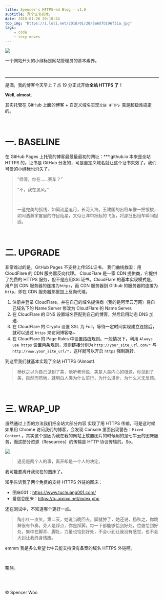 ```yaml
---
title: Spencer's HTTPS-ed Blog - v1.0
subtitle: 弄个证书真难。
date: 2018-01-26 20:18:24
top_img: "https://i.loli.net/2018/01/28/5a6d7b196f31a.jpg"
tags:
    - code
    - sexy-moves
---
```


![](https://i.loli.net/2018/01/28/5a6d7b398184c.jpg)

一个网站开头的小绿标是网站管理员的基本素养。

<br>

---

是滴，我的博客今天早上 7 点 19 分正式开始**全站 HTTPS 了！**

**Well, almost.**

其实托管在 GitHub 上面的博客 + 自定义域名实现`全站 HTTPS `真是超级难搞定的。

<br>

# 一. BASELINE

在 GitHub Pages 上托管的博客最最最最初的网址：***.github.io 本来是全站 HTTPS 的，证书是 GitHub 分发的，可是自定义域名就让这个证书失效了。我们可爱的小绿标也消失了。

> “师傅，你在……赛车？”
>
> “不，我在追风。”
>
> <br>
>
> 一道完美的弧线，如同流星追月，长河入海。王建国的出租车像一把银梭，如同浩瀚宇宙里的夺目灿星，又似汪洋中跃起的飞鱼，将那批出租车瞬间抛远。

<br>

# 二. UPGRADE

非常难过的是，GitHub Pages 不支持上传SSL证书。 我们曲线救国：用 CloudFlare 的 CDN 服务器反向代理。
CloudFlare 是一家 CDN 提供商，它提供了免费的 HTTPS 服务，但不是应用SSL证书。CloudFlare 的基本实现模式是，用户到 CDN 服务器的连接为`https`，而 CDN 服务器到 Github 的服务器的连接为`http`，即在 CDN 服务器那里加上反向代理。

1. 注册并登录 CloudFlare，并在自己的域名提供商（我的是阿里云万网）将自己域名下的 Name Server 修改为 CloudFlare 的 Name Server.
2. 在 CloudFlare 的 DNS 设置域名匹配到自己的博客，然后启用动态 DNS 加速.
3. 在 CloudFlare 的 Crypto 设置 SSL 为 Full，等待一定时间实现建立连接后，就可以通过 `https` 来访问博客咯~
4. 在 CloudFlare 的 Page Rules 中设置路由规则。一般情况下，利用 `Always use https` 设置两条规则，规则链接分别为 `http://your_site_url.com/*` 与 `http://www.your_site_url/*`，这样就可以开启 `https` 强制跳转.

到这里我们就基本实现了全站 HTTPS (Almost).

> 杨秋之以为自己见到了美，他听老师说，美是人类内心的根源，你见到了美，自然而然地，就明白人类为什么前行，为什么进步，为什么义无反顾。

<br>

# 三. WRAP_UP

虽然通过上面的方法我们把全站大部分内容 实现了用 HTTPS 传输，可是这时候如果用 Chrome 访问我们的博客，会发现 Console 里面出现警告：`Mixed Content` 。其实这个是因为我在我的网站上放置图片的时候用的是七牛云的图床服务，而这部分资源（Resources）的传输是 HTTP 协议传输的。So...

![](https://i.loli.net/2018/01/28/5a6d7b66971f9.jpg)

> 遇见是两个人的事，离开却是一个人的决定。

我可能要离开我现在的图床了。

知乎告诉我了两个免费的支持 HTTPS 外链的图床：

- 图床001：https://www.tuchuang001.com/
- 爱信息图床：https://tu.aixinxi.net/index.php

还在测试中，不知道哪个更好一点。

> 陶小红一直笑，第二天，她说当晚回去，脚就肿了，她还说，杨秋之，你跳舞很有节奏，旁人是踩点，你是踩脚，每一下都能够恰到好处，位置恰到好处，集中在脚背、脚趾，力量也恰到好处，不会小到让我没有感觉，也不会大到让我终身残废。

emmm 我是多么希望七牛云能支持没有备案的域名 HTTPS 外链啊。

<br>

鞠躬。

<br>

<br>

© Spencer Woo
